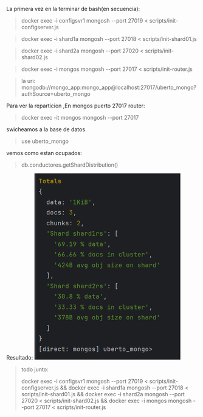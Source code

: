 La primera vez en la terminar de bash(en secuencia):
> docker exec -i configsvr1 mongosh --port 27019 < scripts/init-configserver.js

> docker exec -i shard1a mongosh --port 27018 < scripts/init-shard01.js

> docker exec -i shard2a mongosh --port 27020 < scripts/init-shard02.js

> docker exec -i mongos mongosh --port 27017 < scripts/init-router.js

> la uri: mongodb://mongo_app:mongo_app@localhost:27017/uberto_mongo?authSource=uberto_mongo

Para ver la reparticion ,En mongos puerto 27017 router:

>docker exec -it mongos mongosh --port 27017

swicheamos a la base de datos
> use uberto_mongo 

vemos como estan ocupados:

>db.conductores.getShardDistribution()

Resultado:
![img.png](img.png)

> todo junto:
> 
> docker exec -i configsvr1 mongosh --port 27019 < scripts/init-configserver.js && docker exec -i shard1a mongosh --port 27018 < scripts/init-shard01.js && docker exec -i shard2a mongosh --port 27020 < scripts/init-shard02.js && docker exec -i mongos mongosh --port 27017 < scripts/init-router.js